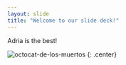 ```yaml
---
layout: slide
title: "Welcome to our slide deck!"
---
```


Adria is the best!

![octocat-de-los-muertos](https://octodex.github.com/images/octocat-de-los-muertos.jpg)
{: .center}

